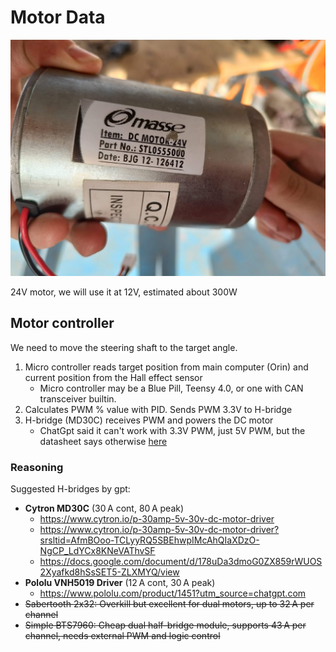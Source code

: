 
# Motor Data
![](index/20250622200050.png)

24V motor, we will use it at 12V, estimated about 300W

## Motor controller
We need to move the steering shaft to the target angle.

1. Micro controller reads target position from main computer (Orin) and current position from the Hall effect sensor
    - Micro controller may be a Blue Pill, Teensy 4.0, or one with CAN transceiver builtin.
2. Calculates PWM % value with PID. Sends PWM 3.3V to H-bridge
3. H-bridge (MD30C) receives PWM and powers the DC motor
    - ChatGpt said it can't work with 3.3V PWM, just 5V PWM, but the datasheet says otherwise [here](docs/assets/datasheets/MD30C%20User's%20Manual.pdf)

### Reasoning
Suggested H-bridges by gpt:
- **Cytron MD30C** (30 A cont, 80 A peak)
    - https://www.cytron.io/p-30amp-5v-30v-dc-motor-driver
    - https://www.cytron.io/p-30amp-5v-30v-dc-motor-driver?srsltid=AfmBOoo-TCLyyRQ5SBEhwpIMcAhQIaXDzO-NgCP_LdYCx8KNeVAThvSF
    - https://docs.google.com/document/d/178uDa3dmoG0ZX859rWUOS2Xyafkd8hSsSET5-ZLXMYQ/view
- **Pololu VNH5019 Driver** (12 A cont, 30 A peak)
    - https://www.pololu.com/product/1451?utm_source=chatgpt.com
- ~~Sabertooth 2x32: Overkill but excellent for dual motors, up to 32 A per channel~~
- ~~Simple BTS7960: Cheap dual half-bridge module, supports 43 A per channel, needs external PWM and logic control~~

